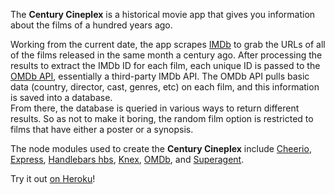 The **Century Cineplex** is a historical movie app that gives you information about the films of a hundred years ago.

Working from the current date, the app scrapes [IMDb](http://www.imdb.com/) to grab the URLs of all of the films released in the same month a century ago. After processing the results to extract the IMDb ID for each film, each unique ID is passed to the [OMDb API](https://www.omdbapi.com/), essentially a third-party IMDb API. The OMDb API pulls basic data (country, director, cast, genres, etc) on each film, and this information is saved into a database.  
From there, the database is queried in various ways to return different results. So as not to make it boring, the random film option is restricted to films that have either a poster or a synopsis.

The node modules used to create the **Century Cineplex** include [Cheerio](https://www.npmjs.com/package/cheerio), [Express](https://www.npmjs.com/package/express), [Handlebars hbs](https://www.npmjs.com/package/hbs), [Knex](https://www.npmjs.com/package/knex), [OMDb](https://www.npmjs.com/package/omdb), and [Superagent](https://www.npmjs.com/package/superagent).

Try it out [on Heroku](http://century-cineplex.herokuapp.com/)!
